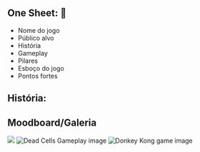 <h2>One Sheet: 🏢</h2>
<ul>
  <li>Nome do jogo
  <li>Público alvo
  <li>História
  <li>Gameplay
  <li>Pilares
  <li>Esboço do jogo
  <li>Pontos fortes
</ul>

<h2>História:</h2>

<h2>Moodboard/Galeria</h2>
<img src=">
<table width="100%">
  <tr>
    <td>
      <img src="https://cdn.cloudflare.steamstatic.com/steam/apps/588650/ss_ac28000ade40cc2fe5c128f32ac98ba33c008a7a.1920x1080.jpg?t=1678188017" alt="Dead Cells Gameplay image">
    </td>
    <td>
      <img src="https://th.bing.com/th/id/R.32df49aceafdc32b55b2f2729f4de395?rik=fLiPa9NI8zPH8g&riu=http%3a%2f%2fretrocemetery.com%2fwp-content%2fuploads%2f2016%2f11%2fDonkeyKong3.png&ehk=sFStQqco%2fBLicwUvktro2T17S%2f4M%2fDzfrKnzKvTprRE%3d&risl=&pid=ImgRaw&r=0" alt="Donkey Kong game image" >
    </td>
  </tr>
</table>